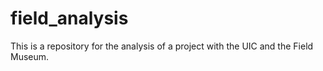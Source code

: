 # field_analysis

This is a repository for the analysis of a project with the UIC and the Field Museum.

